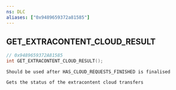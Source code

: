 ```yaml
---
ns: DLC
aliases: ["0x9489659372a81585"]
---
```

## GET_EXTRACONTENT_CLOUD_RESULT

```c
// 0x9489659372A81585
int GET_EXTRACONTENT_CLOUD_RESULT();
```

```
Should be used after HAS_CLOUD_REQUESTS_FINISHED is finalised

Gets the status of the extracontent cloud transfers
```
